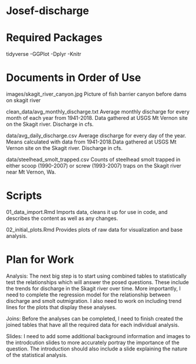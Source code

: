 # Josef-discharge

# Required Packages

tidyverse
  -GGPlot
  -Dplyr
  -Knitr

# Documents in Order of Use

images/skagit_river_canyon.jpg
  Picture of fish barrier canyon before dams on skagit river
  
clean_data/avg_monthly_discharge.txt
  Average monthly discharge for every month of each year from 1941-2018. Data      gathered at USGS Mt Vernon site on the Skagit river. Discharge in cfs.
  
data/avg_daily_discharge.csv
  Average discharge for every day of the year. Means calculated with data from     1941-2018.Data gathered at USGS Mt Vernon site on the Skagit river. Discharge    in cfs.
  
data/steelhead_smolt_trapped.csv
  Counts of steelhead smolt trapped in either scoop (1990-2007) or screw           (1993-2007) traps on the Skagit river near Mt Vernon, Wa. 
  
# Scripts

01_data_import.Rmd
  Imports data, cleans it up for use in code, and describes the content as well    as any changes.
  
02_initial_plots.Rmd
  Provides plots of raw data for visualization and base analysis. 
  
# Plan for Work

Analysis: The next big step is to start using combined tables to statistically     test the relationships which will answer the posed questions.
  These include the trends for discharge in the Skagit river over time. More       importantly, I need to complete the regression model for the relationship        between discharge and smolt outmigration.
  I also need to work on including trend lines for the plots that display these    analyses.
  
Joins: Before the analyses can be completed, I need to finish created the joined   tables that have all the required data for each individual analysis. 

Slides: I need to add some additional background information and images to the     introdcution slides to more accurately portray the importance of the question.
  The introduction should also include a slide explaining the nature of the        statistical analysis.
